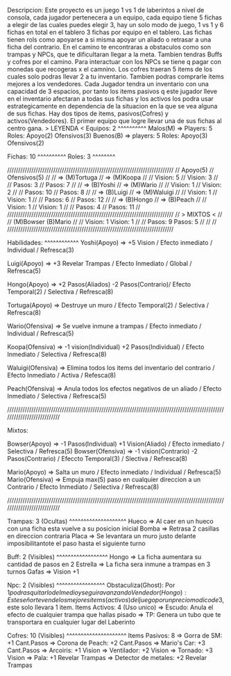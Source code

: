 Descripcion: 
Este proyecto es un juego 1 vs 1 de laberintos a nivel de consola, cada jugador pertenecera a un equipo, cada equipo tiene 5 fichas a elegir de las cuales puedes 
elegir 3, hay un solo modo de juego, 1 vs 1 y 6 fichas en total en el tablero 3 fichas por equipo en el tablero. Las fichas tienen rols como apoyarse a si misma 
apoyar un aliado o retrasar a una ficha  del contrario. En el camino te encontraras a obstaculos como son trampas y NPCs, que te dificultaran llegar a la meta. 
Tambien tendras Buffs y cofres por el camino. Para  interactuar con los NPCs se tiene q pagar con monedas que recogeras x el camnino. Los cofres traeran 5 items 
de los cuales solo podras llevar 2 a tu inventario. Tambien podras comprarle items mejores a los vendedores. Cada Jugador tendra un inventario con una capacidad 
de 3 espacios, por tanto los items pasivos q este  jugador lleve en el inventario afectaran a todas sus fichas y los activos los podra usar estrategicamente en 
dependencia de la situacion en la que se vea alguna de sus fichas. Hay dos tipos de items, pasivos(Cofres) y activos(Vendedores). El primer equipo que logre llevar
una de sus fichas al centro gana. 
            > LEYENDA <
Equipos: 2
^^^^^^^^^^
  Malos(M) => Players: 5
    Roles: Apoyo(2) Ofensivos(3)
  Buenos(B) => players: 5
    Roles: Apoyo(3) Ofensivos(2)
  
  Fichas: 10
  ^^^^^^^^^^
  Roles: 3
  ^^^^^^^^
  
////////////////////////////////////////////////////////////////////////////
//      Apoyo(5)                   //              Ofensivos(5)           //
//        =>  (M)Tortuga           //                =>  (M)Koopa         //
//              Vision: 5          //                       Vision: 3     //                                                                            
//              Pasos: 3           //                       Pasos: 7      //
//        =>  (B)Yoshi             //                =>  (M)Wario         //
//              Vision: 1          //                       Vision: 2     //
//              Pasos: 10          //                       Pasos: 8      //
//        =>  (B)Luigi             //                =>  (M)Waluigi       //
//              Vision: 1          //                       Vision: 1     //
//              Pasos: 6           //                       Pasos: 12     //
//        =>  (B)Hongo             //                =>  (B)Peach         //
//              Vision: 1          //                       Vision: 1     //
//              Pasos: 4           //                       Pasos: 11     //
//////////////////////////////////////////////////////////////////////////// 
//                            >  MIXTOS <                                 //
//           (M)Bowser                             (B)Mario               //
//              Vision: 1                             Vision: 1           //
//              Pasos: 9                              Pasos: 5            //
//                                                                        //
////////////////////////////////////////////////////////////////////////////

Habilidades: 
^^^^^^^^^^^^
  Yoshi(Apoyo) => +5 Vision / Efecto inmediato / Individual / Refresca(3)
  
  Luigi(Apoyo) => +3 Revelar Trampas / Efecto Inmediato / Global / Refresca(5) 
  
  Hongo(Apoyo) => +2 Pasos(Aliados) -2 Pasos(Contrario)/ Efecto Temporal(2) / Selectiva / Refresca(8)
  
  Tortuga(Apoyo) =>  Destruye un muro / Efecto Temporal(2) / Selectiva / Refresca(8)
  
  Wario(Ofensiva) => Se vuelve inmune a trampas / Efecto inmediato / Individual / Refresca(5)
  
  Koopa(Ofensiva) => -1 vision(Individual) +2 Pasos(Individual) / Efecto Inmediato / Selectiva / Refresca(8)

  Waluigi(Ofensiva) => Elimina todos los items del inventario del contrario / Efecto Inmediato / Activa / Refesca(8)
  
  Peach(Ofensiva) => Anula todos los efectos negativos de un aliado / Efecto Inmediato / Selectiva / Refresca(5)

///////////////////////////////////////////////////////////////////////////////////////////////////////////////////////////  
  
  Mixtos:
  
  Bowser(Apoyo) => -1 Pasos(Individual) +1 Vision(Aliado) / Efecto inmediato / Selectiva / Refresca(5)
  Bowser(Ofensiva) => -1 vision(Contrario) -2 Pasos(Contrario) / Efeccto Temporal(3) / Slectiva / Refresca(8)

  Mario(Apoyo) => Salta un muro / Efecto  inmediato / Individual / Refresca(5)
  Mario(Ofensiva) => Empuja max(5) paso en cualquier direccion a un Contrario / Efecto Inmediato / Selectiva / Refresca(8)

  ///////////////////////////////////////////////////////////////////////////////////////////////////////////////////////////
 
     
Trampas: 3 (Ocultas)
^^^^^^^^^^^^^^^^^^^^
  Hueco => Al caer en un hueco con una ficha esta vuelve a su posicion inicial
  Bomba => Retrasa 2 casillas en direccion contraria
  Placa => Se levantara un muro justo delante imposibilitantote el paso hasta el siguiente turno

Buff: 2 (Visibles)
^^^^^^^^^^^^^^^^^^
  Hongo => La ficha aumentara su cantidad de pasos en 2 
  Estrella => La ficha sera inmune a trampas en 3 turnos
  Gafas => Vision +1
  
Npc: 2 (Visibles)
^^^^^^^^^^^^^^^^^
  Obstaculiza(Ghost): Por $1 podras quitarlo del medio y seguir avanzando
  Vendedor(Hongo): Este señor te vende los mejores items(activos) del juego por un precio modico de 3$, este solo llevara 1 item.
    Items Activos: 4 (Uso unico)
      => Escudo: Anula el efecto de cualquier trampa que hallas pisado
      => TP: Genera un tubo que te transportara en cualquier lugar del Laberinto

Cofres: 10 (Visibles)
^^^^^^^^^^^^^^^^^^^^^
  Items Pasivos: 8 
      =>  Gorra de SM: +1 Cant.Pasos
      =>  Corona de Peach: +2 Cant.Pasos
      =>  Mario's Car: +3 Cant.Pasos
      =>  Arcoiris: +1 Vision
      =>  Ventilador: +2 Vision
      =>  Tornado: +3 Vision
      =>  Pala: +1 Revelar Trampas
      =>  Detector de metales: +2 Revelar Trampas

  
    
      




